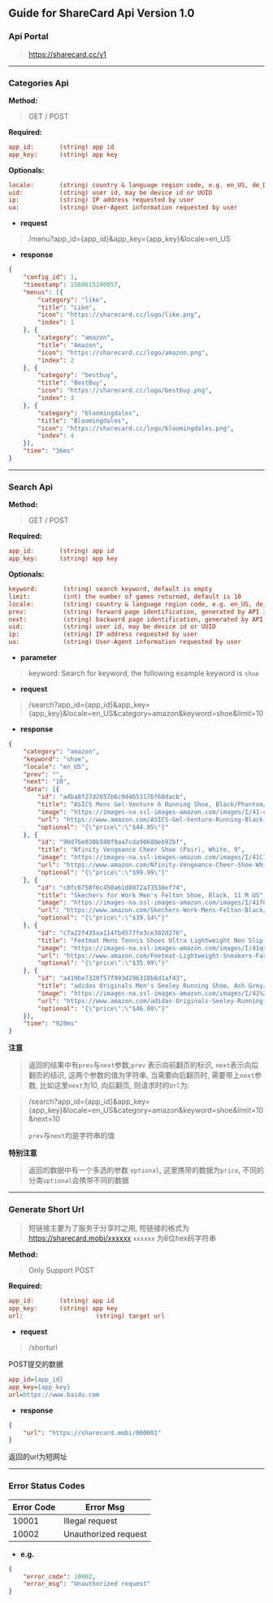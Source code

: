## Guide for ShareCard Api Version 1.0

### Api Portal

> https://sharecard.cc/v1

---

### Categories Api

**Method:**

> GET / POST

**Required:**

```ini
app_id:       (string) app id
app_key:      (string) app key
```
**Optionals:**

```ini
locale:       (string) country & language region code, e.g. en_US, de_De. default is en_US
uid:          (string) user id, may be device id or UUID
ip:           (string) IP address requested by user
ua:           (string) User-Agent information requested by user
```
- **request**

> /menu?app_id={app_id}&app_key={app_key}&locale=en_US

- **response**

```json
{
	"config_id": 1,
	"timestamp": 1568615240057,
	"menus": [{
		"category": "like",
		"title": "Like",
		"icon": "https://sharecard.cc/logo/like.png",
		"index": 1
	}, {
		"category": "amazon",
		"title": "Amazon",
		"icon": "https://sharecard.cc/logo/amazon.png",
		"index": 2
	}, {
		"category": "bestbuy",
		"title": "BestBuy",
		"icon": "https://sharecard.cc/logo/bestbuy.png",
		"index": 3
	}, {
		"category": "bloomingdales",
		"title": "Bloomingdales",
		"icon": "https://sharecard.cc/logo/bloomingdales.png",
		"index": 4
	}],
	"time": "36ms"
}
```

---

### Search Api

**Method:**

> GET / POST

**Required:**

```ini
app_id:       (string) app id
app_key:      (string) app key
```

**Optionals:**

```ini
keyword:       (string) search keyword, default is empty
limit:         (int) the number of games returned, default is 10
locale:        (string) country & language region code, e.g. en_US, de_De. default is en_US
prev:          (string) forward page identification, generated by API interface
next:          (string) backward page identification, generated by API interface
uid:           (string) user id, may be device id or UUID
ip:            (string) IP address requested by user
ua:            (string) User-Agent information requested by user
```

- **parameter**

> keyword:  Search for keyword, the following example keyword is `shoe`

- **request**

> /search?app_id={app_id}&app_key={app_key}&locale=en_US&category=amazon&keyword=shoe&limit=10

- **response**

```json
{
	"category": "amazon",
	"keyword": "shoe",
	"locale": "en_US",
	"prev": "",
	"next": "10",
	"data": [{
		"id": "a4ba8f27d2657b6c9d4651176f60dacb",
		"title": "ASICS Mens Gel-Venture 6 Running Shoe, Black/Phantom/Mid Grey, 10.5 D(M) US",
		"image": "https://images-na.ssl-images-amazon.com/images/I/41-cQauRfpL.jpg",
		"url": "https://www.amazon.com/ASICS-Gel-Venture-Running-Black-Phantom/dp/B01N8PMBK9?psc=1&SubscriptionId=AKIAJ255YN3UDQTSJM4Q&tag=umewebagus-20&linkCode=xm2&camp=2025&creative=165953&creativeASIN=B01N8PMBK9",
		"optional": "{\"price\":\"$44.95\"}"
	}, {
		"id": "90d76e038b580f9aa7cda90688eb92bf",
		"title": "Nfinity Vengeance Cheer Shoe (Pair), White, 9",
		"image": "https://images-na.ssl-images-amazon.com/images/I/41C1pGnB5jL.jpg",
		"url": "https://www.amazon.com/Nfinity-Vengeance-Cheer-Shoe-White/dp/B006WAFGT2?psc=1&SubscriptionId=AKIAJ255YN3UDQTSJM4Q&tag=umewebagus-20&linkCode=xm2&camp=2025&creative=165953&creativeASIN=B006WAFGT2",
		"optional": "{\"price\":\"$99.99\"}"
	}, {
		"id": "c8fc6758f6c450a61d8072a73538ef74",
		"title": "Skechers for Work Men's Felton Shoe, Black, 11 M US",
		"image": "https://images-na.ssl-images-amazon.com/images/I/41fOKbB6%2BzL.jpg",
		"url": "https://www.amazon.com/Skechers-Work-Mens-Felton-Black/dp/B00HSX6YWA?psc=1&SubscriptionId=AKIAJ255YN3UDQTSJM4Q&tag=umewebagus-20&linkCode=xm2&camp=2025&creative=165953&creativeASIN=B00HSX6YWA",
		"optional": "{\"price\":\"$39.14\"}"
	}, {
		"id": "c7a22f435aa114fb4577fe3ce382d276",
		"title": "Feetmat Mens Tennis Shoes Ultra Lightweight Non Slip Sport Shoes Slip-On Sneakers for Boys Fashion Shoes Black Running Shoes Black 10M",
		"image": "https://images-na.ssl-images-amazon.com/images/I/41qs-boGF2L.jpg",
		"url": "https://www.amazon.com/Feetmat-Lightweight-Sneakers-Fashion-Running/dp/B07LBM8PVP?psc=1&SubscriptionId=AKIAJ255YN3UDQTSJM4Q&tag=umewebagus-20&linkCode=xm2&camp=2025&creative=165953&creativeASIN=B07LBM8PVP",
		"optional": "{\"price\":\"$35.99\"}"
	}, {
		"id": "a419be7320f57f993d296318b8d1af43",
		"title": "adidas Originals Men's Seeley Running Shoe, Ash Grey/White/Black, 10.5 M US",
		"image": "https://images-na.ssl-images-amazon.com/images/I/41%2Br6RzujIL.jpg",
		"url": "https://www.amazon.com/adidas-Originals-Seeley-Running-White/dp/B0106JK7S4?psc=1&SubscriptionId=AKIAJ255YN3UDQTSJM4Q&tag=umewebagus-20&linkCode=xm2&camp=2025&creative=165953&creativeASIN=B0106JK7S4",
		"optional": "{\"price\":\"$46.00\"}"
	}],
	"time": "920ms"
}
```

**注意**

>  返回的结果中有`prev`与`next`参数,`prev` 表示向前翻页的标识, `next`表示向后翻页的结识, 这两个参数的值为字符串, 当需要向后翻页时, 需要带上`next`参数, 比如这里`next`为10, 向后翻页, 则请求时的`Url`为:

>  /search?app_id={app_id}&app_key={app_key}&locale=en_US&category=amazon&keyword=shoe&limit=10&next=10 
>  
>  `prev`与`next`均是字符串的值

**特别注意**

> 返回的数据中有一个多选的参数 `optional`, 这里携带的数据为`price`, 不同的分类`optional`会携带不同的数据

---

###  Generate Short Url

> 短链接主要为了服务于分享时之用, 短链接的格式为 https://sharecard.mobi/xxxxxx `xxxxxx` 为6位hex码字符串

**Method:**

> Only Support POST

**Required:**

```ini
app_id:       (string) app id
app_key:      (string) app key
url:					(string) target url
```

- **request**

> /shorturl

POST提交的数据

```ini
app_id={app_id}
app_key={app_key}
url=https://www.baidu.com
```

- **response**

```json
{
	"url": "https://sharecard.mobi/000001"
}
```

返回的url为短网址

---

### Error Status Codes

| **Error Code** | **Error Msg**        |
| -------------- | -------------------- |
| 10001          | Illegal request      |
| 10002          | Unauthorized request |

- **e.g.**

```json
{
	"error_code": 10002,
	"error_msg": "Unauthorized request"
}
```